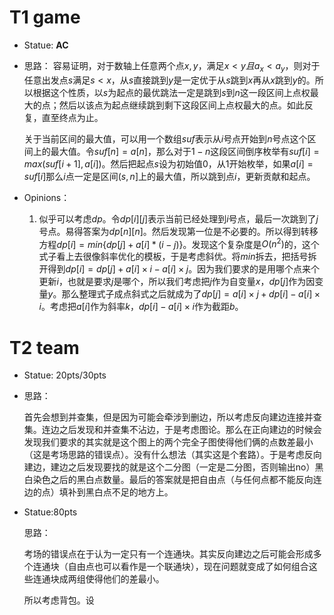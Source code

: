 # T1 game

-   Statue: **AC**

-   思路：
    容易证明，对于数轴上任意两个点$x,y$，满足$x<y且a_x<a_y$，则对于任意出发点$s$满足$s<x$，从$s$直接跳到$y$是一定优于从$s$跳到$x$再从$x$跳到$y$的。所以根据这个性质，以$s$为起点的最优跳法一定是跳到$s$到$n$这一段区间上点权最大的点；然后以该点为起点继续跳到剩下这段区间上点权最大的点。如此反复，直至终点为止。

    关于当前区间的最大值，可以用一个数组$suf$表示从$i$号点开始到$n$号点这个区间上的最大值。令$suf[n]=a[n]$，那么对于$1-n$这段区间倒序枚举有$suf[i]=max(suf[i+1],a[i])$。然后把起点$s$设为初始值$0$，从$1$开始枚举，如果$a[i]=suf[i]$那么$i$点一定是区间$(s,n]$上的最大值，所以跳到点$i$，更新贡献和起点。

-   Opinions：

    1.  似乎可以考虑$dp$。令$dp[i][j]$表示当前已经处理到$i$号点，最后一次跳到了$j$号点。易得答案为$dp[n][n]$。然后发现第一位是不必要的。所以得到转移方程$dp[i]=min\{dp[j]+a[i]*(i-j)\}$。发现这个复杂度是$O(n^2)$的，这个式子看上去很像斜率优化的模板，于是考虑斜优。将$min$拆去，把括号拆开得到$dp[i]=dp[j]+a[i]\times i-a[i]\times j$。因为我们要求的是用哪个点来个更新$i$，也就是要求$j$是哪个，所以我们考虑把$j$作为自变量$x$，$dp[j]$作为因变量$y$。那么整理式子成点斜式之后就成为了$dp[j]=a[i]\times j+dp[i]-a[i]\times i$。考虑把$a[i]$作为斜率$k$，$dp[i]-a[i]\times i$作为截距$b$。

# T2 team

-   Statue: 20pts/30pts

-   思路：

    首先会想到并查集，但是因为可能会牵涉到删边，所以考虑反向建边连接并查集。连边之后发现和并查集不沾边，于是考虑图论。那么在正向建边的时候会发现我们要求的其实就是这个图上的两个完全子图使得他们俩的点数差最小（这是考场思路的错误点）。没有什么想法（其实这是个套路）。于是考虑反向建边，建边之后发现要找的就是这个二分图（一定是二分图，否则输出no）黑白染色之后的黑白点数量。最后的答案就是把自由点（与任何点都不能反向连边的点）填补到黑白点不足的地方上。

-   Statue:80pts

    思路：

    考场的错误点在于认为一定只有一个连通块。其实反向建边之后可能会形成多个连通块（自由点也可以看作是一个联通块），现在问题就变成了如何组合这些连通块成两组使得他们的差最小。
    
    所以考虑背包。设
